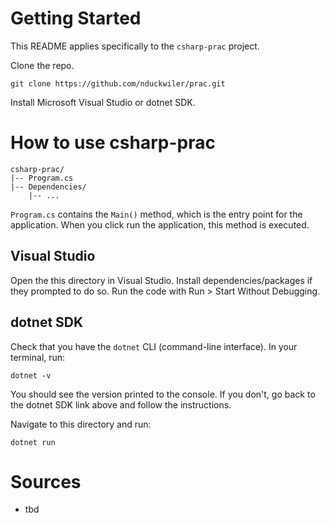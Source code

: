 # Getting Started

This README applies specifically to the `csharp-prac` project.

Clone the repo.

```
git clone https://github.com/nduckwiler/prac.git
```

Install Microsoft Visual Studio or dotnet SDK.

# How to use csharp-prac

```
csharp-prac/
|-- Program.cs
|-- Dependencies/
    |-- ...
```
`Program.cs` contains the `Main()` method, which is the entry point for the application. When you click run the application, this method is executed.


## Visual Studio

Open the this directory in Visual Studio. Install dependencies/packages if they prompted to do so. Run the code with Run > Start Without Debugging.

## dotnet SDK

Check that you have the `dotnet` CLI (command-line interface). In your terminal, run:
```
dotnet -v
```

You should see the version printed to the console. If you don't, go back to the dotnet SDK link above and follow the instructions.

Navigate to this directory and run:
```
dotnet run
```


# Sources

- tbd
